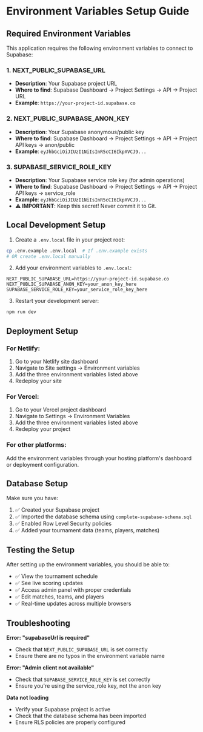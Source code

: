 # Environment Variables Setup Guide

## Required Environment Variables

This application requires the following environment variables to connect to Supabase:

### 1. NEXT_PUBLIC_SUPABASE_URL
- **Description**: Your Supabase project URL
- **Where to find**: Supabase Dashboard → Project Settings → API → Project URL
- **Example**: `https://your-project-id.supabase.co`

### 2. NEXT_PUBLIC_SUPABASE_ANON_KEY
- **Description**: Your Supabase anonymous/public key
- **Where to find**: Supabase Dashboard → Project Settings → API → Project API keys → anon/public
- **Example**: `eyJhbGciOiJIUzI1NiIsInR5cCI6IkpXVCJ9...`

### 3. SUPABASE_SERVICE_ROLE_KEY
- **Description**: Your Supabase service role key (for admin operations)
- **Where to find**: Supabase Dashboard → Project Settings → API → Project API keys → service_role
- **Example**: `eyJhbGciOiJIUzI1NiIsInR5cCI6IkpXVCJ9...`
- **⚠️ IMPORTANT**: Keep this secret! Never commit it to Git.

## Local Development Setup

1. Create a `.env.local` file in your project root:
```bash
cp .env.example .env.local  # If .env.example exists
# OR create .env.local manually
```

2. Add your environment variables to `.env.local`:
```env
NEXT_PUBLIC_SUPABASE_URL=https://your-project-id.supabase.co
NEXT_PUBLIC_SUPABASE_ANON_KEY=your_anon_key_here
SUPABASE_SERVICE_ROLE_KEY=your_service_role_key_here
```

3. Restart your development server:
```bash
npm run dev
```

## Deployment Setup

### For Netlify:
1. Go to your Netlify site dashboard
2. Navigate to Site settings → Environment variables
3. Add the three environment variables listed above
4. Redeploy your site

### For Vercel:
1. Go to your Vercel project dashboard
2. Navigate to Settings → Environment Variables
3. Add the three environment variables listed above
4. Redeploy your project

### For other platforms:
Add the environment variables through your hosting platform's dashboard or deployment configuration.

## Database Setup

Make sure you have:
1. ✅ Created your Supabase project
2. ✅ Imported the database schema using `complete-supabase-schema.sql`
3. ✅ Enabled Row Level Security policies
4. ✅ Added your tournament data (teams, players, matches)

## Testing the Setup

After setting up the environment variables, you should be able to:
- ✅ View the tournament schedule
- ✅ See live scoring updates
- ✅ Access admin panel with proper credentials
- ✅ Edit matches, teams, and players
- ✅ Real-time updates across multiple browsers

## Troubleshooting

**Error: "supabaseUrl is required"**
- Check that `NEXT_PUBLIC_SUPABASE_URL` is set correctly
- Ensure there are no typos in the environment variable name

**Error: "Admin client not available"**
- Check that `SUPABASE_SERVICE_ROLE_KEY` is set correctly
- Ensure you're using the service_role key, not the anon key

**Data not loading**
- Verify your Supabase project is active
- Check that the database schema has been imported
- Ensure RLS policies are properly configured
